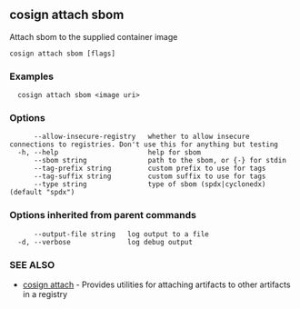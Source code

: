 ## cosign attach sbom

Attach sbom to the supplied container image

```
cosign attach sbom [flags]
```

### Examples

```
  cosign attach sbom <image uri>
```

### Options

```
      --allow-insecure-registry   whether to allow insecure connections to registries. Don't use this for anything but testing
  -h, --help                      help for sbom
      --sbom string               path to the sbom, or {-} for stdin
      --tag-prefix string         custom prefix to use for tags
      --tag-suffix string         custom suffix to use for tags
      --type string               type of sbom (spdx|cyclonedx) (default "spdx")
```

### Options inherited from parent commands

```
      --output-file string   log output to a file
  -d, --verbose              log debug output
```

### SEE ALSO

* [cosign attach](cosign_attach.md)	 - Provides utilities for attaching artifacts to other artifacts in a registry

